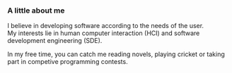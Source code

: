 ### A little about me

I believe in developing software according to the needs of the user.  
My interests lie in human computer interaction (HCI) and software development engineering (SDE).

In my free time, you can catch me reading novels, playing cricket or taking part in competive programming contests.
